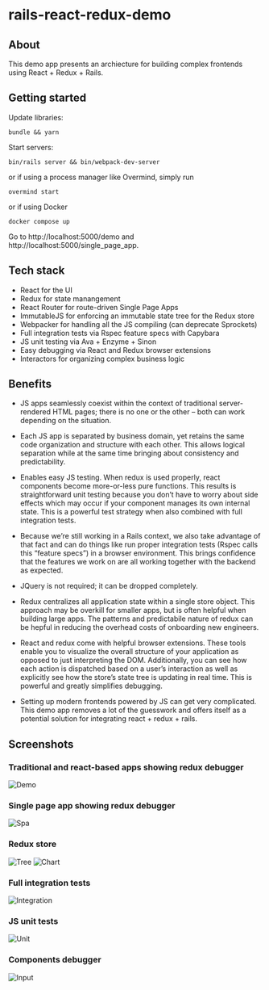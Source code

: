 # rails-react-redux-demo

## About

This demo app presents an archiecture for building complex frontends using React + Redux + Rails.

## Getting started

Update libraries:
```
bundle && yarn
```

Start servers:
```
bin/rails server && bin/webpack-dev-server
```

or if using a process manager like Overmind, simply run
```
overmind start
```

or if using Docker

```
docker compose up
```

Go to http://localhost:5000/demo and http://localhost:5000/single_page_app.

## Tech stack

- React for the UI
- Redux for state manangement
- React Router for route-driven Single Page Apps
- ImmutableJS for enforcing an immutable state tree for the Redux store
- Webpacker for handling all the JS compiling (can deprecate Sprockets)
- Full integration tests via Rspec feature specs with Capybara
- JS unit testing via Ava + Enzyme + Sinon
- Easy debugging via React and Redux browser extensions
- Interactors for organizing complex business logic

## Benefits

- JS apps seamlessly coexist within the context of traditional server-rendered HTML pages; there is no one or the other – both can work depending on the situation.

- Each JS app is separated by business domain, yet retains the same code organization and structure with each other. This allows logical separation while at the same time bringing about consistency and predictability.

- Enables easy JS testing. When redux is used properly, react components become more-or-less pure functions. This results is straightforward unit testing because you don’t have to worry about side effects which may occur if your component manages its own internal state. This is a powerful test strategy when also combined with full integration tests.

- Because we’re still working in a Rails context, we also take advantage of that fact and can do things like run proper integration tests (Rspec calls this “feature specs”) in a browser environment. This brings confidence that the features we work on are all working together with the backend as expected.

- JQuery is not required; it can be dropped completely.

- Redux centralizes all application state within a single store object. This approach may be overkill for smaller apps, but is often helpful when building large apps. The patterns and predictabile nature of redux can be hepful in reducing the overhead costs of onboarding new engineers.

- React and redux come with helpful browser extensions. These tools enable you to visualize the overall structure of your application as opposed to just interpreting the DOM. Additionally, you can see how each action is dispatched based on a user’s interaction as well as explicitly see how the store’s state tree is updating in real time. This is powerful and greatly simplifies debugging.

- Setting up modern frontends powered by JS can get very complicated. This demo app removes a lot of the guesswork and offers itself as a potential solution for integrating react + redux + rails.

## Screenshots

### Traditional and react-based apps showing redux debugger
![Demo](app/assets/images/2021-05-02%2022-32-55.2021-05-02%2022_34_29.gif)

### Single page app showing redux debugger

![Spa](app/assets/images/2021-05-02%2022-23-56.2021-05-02%2022_25_20.gif)

### Redux store
![Tree](app/assets/images/Screen%20Shot%202021-05-03%20at%202.31.15%20PM.png)
![Chart](app/assets/images/Screen%20Shot%202021-05-03%20at%202.31.27%20PM.png)

### Full integration tests

![Integration](app/assets/images/Screen%20Shot%202021-05-03%20at%2011.09.56%20AM.png)

### JS unit tests

![Unit](app/assets/images/Screen%20Shot%202021-05-03%20at%207.36.01%20PM.png)


### Components debugger

![Input](app/assets/images/Screen%20Shot%202021-05-03%20at%2011.22.50%20AM.png)
